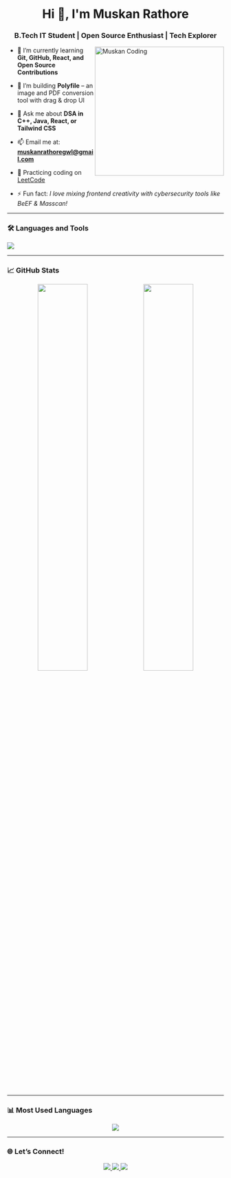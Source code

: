 <h1 align="center">Hi 👋, I'm Muskan Rathore</h1>
<h3 align="center">B.Tech IT Student | Open Source Enthusiast | Tech Explorer</h3>

<img align="right" alt="Muskan Coding" width="300" src="https://media.tenor.com/NOYF3f82b_gAAAAC/programmer.gif">

- 🌱 I’m currently learning **Git, GitHub, React, and Open Source Contributions**

- 🔭 I’m building **Polyfile** – an image and PDF conversion tool with drag & drop UI

- 💬 Ask me about **DSA in C++, Java, React, or Tailwind CSS**

- 📫 Email me at: **muskanrathoregwl@gmail.com**

- 🧩 Practicing coding on [LeetCode](https://leetcode.com/u/rathoremuskan/)

- ⚡ Fun fact: *I love mixing frontend creativity with cybersecurity tools like BeEF & Masscan!*

---

### 🛠️ Languages and Tools

<p align="left"> 
  <img src="https://skillicons.dev/icons?i=cpp,java,html,css,js,react,nodejs,tailwind,git,github,vscode" />
</p>

---

### 📈 GitHub Stats

<p align="center">
  <img width="48%" src="https://github-readme-stats.vercel.app/api?username=muskan-rathor&show_icons=true&theme=tokyonight" />
  <img width="48%" src="https://github-readme-streak-stats.herokuapp.com/?user=muskan-rathor&theme=tokyonight" />
</p>

---

### 📊 Most Used Languages

<p align="center">
  <img src="https://github-readme-stats.vercel.app/api/top-langs/?username=muskan-rathor&layout=compact&theme=tokyonight" />
</p>

---

### 🌐 Let’s Connect!

<p align="center">
  <a href="https://www.linkedin.com/in/muskan-rathore-342b43261/">
    <img src="https://img.shields.io/badge/LinkedIn-Muskan%20Rathore-blue?style=for-the-badge&logo=linkedin" />
  </a>
  <a href="mailto:muskanrathoregwl@gmail.com">
    <img src="https://img.shields.io/badge/Gmail-muskanrathoregwl-red?style=for-the-badge&logo=gmail" />
  </a>
  <a href="https://leetcode.com/u/rathoremuskan/">
    <img src="https://img.shields.io/badge/LeetCode-Muskan-yellow?style=for-the-badge&logo=leetcode" />
  </a>
</p>
